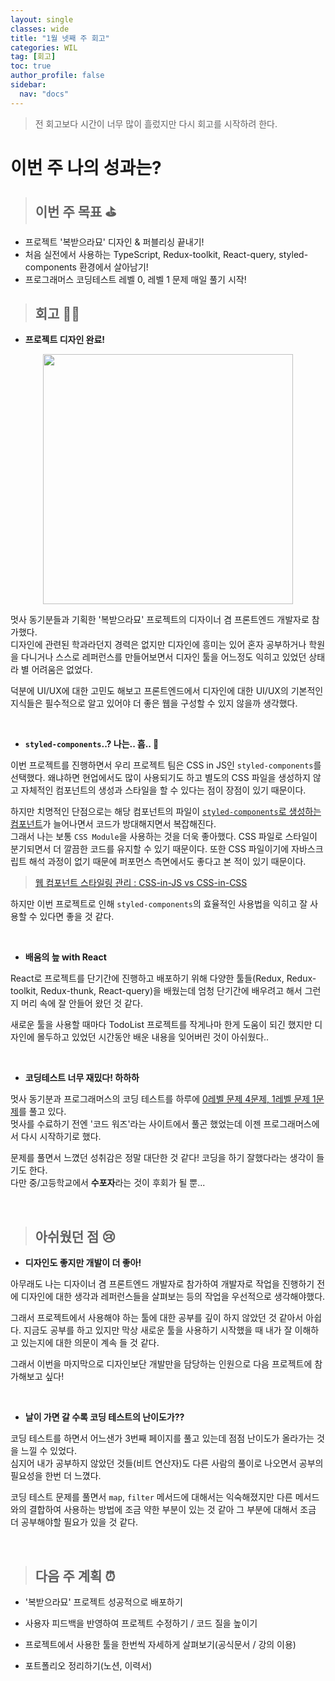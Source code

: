```yaml
---
layout: single
classes: wide
title: "1월 넷째 주 회고"
categories: WIL
tag: [회고]
toc: true
author_profile: false
sidebar:
  nav: "docs"
---
```


> 전 회고보다 시간이 너무 많이 흘렀지만 다시 회고를 시작하려 한다.

# 이번 주 나의 성과는?

> ## 이번 주 목표 ⛳️

- 프로젝트 '복받으라묘' 디자인 & 퍼블리싱 끝내기!
- 처음 실전에서 사용하는 TypeScript, Redux-toolkit, React-query, styled-components 환경에서 살아남기!
- 프로그래머스 코딩테스트 레벨 0, 레벨 1 문제 매일 풀기 시작!

> ## 회고 🧑‍💻

- **프로젝트 디자인 완료!**

<p align="center">
  <img width="400" src="https://user-images.githubusercontent.com/96808980/215037995-72af5b91-6234-4006-8bee-4c4e5d307328.png" alt="" />
</p>

멋사 동기분들과 기획한 '복받으라묘' 프로젝트의 디자이너 겸 프론트엔드 개발자로 참가했다.<br/>
디자인에 관련된 학과라던지 경력은 없지만 디자인에 흥미는 있어 혼자 공부하거나 학원을 다니거나 스스로 레퍼런스를 만들어보면서 디자인 툴을 어느정도 익히고 있었던 상태라 별 어려움은 없었다.

덕분에 UI/UX에 대한 고민도 해보고 프론트엔드에서 디자인에 대한 UI/UX의 기본적인 지식들은 필수적으로 알고 있어야 더 좋은 웹을 구성할 수 있지 않을까 생각했다.

<br/>

- **`styled-components`..? 나는.. 흠.. 🤔**

이번 프로젝트를 진행하면서 우리 프로젝트 팀은 CSS in JS인 `styled-components`를 선택했다. 왜냐하면 현업에서도 많이 사용되기도 하고 별도의 CSS 파일을 생성하지 않고 자체적인 컴포넌트의 생성과 스타일을 할 수 있다는 점이 장점이 있기 때문이다.

하지만 치명적인 단점으로는 해당 컴포넌트의 파일이 <u>`styled-components`로 생성하는 컴포넌트</u>가 늘어나면서 코드가 방대해지면서 복잡해진다. <br/>
그래서 나는 보통 `CSS Module`을 사용하는 것을 더욱 좋아했다. CSS 파일로 스타일이 분기되면서 더 깔끔한 코드를 유지할 수 있기 때문이다. 또한 CSS 파일이기에 자바스크립트 해석 과정이 없기 때문에 퍼포먼스 측면에서도 좋다고 본 적이 있기 때문이다.

> [웹 컴포넌트 스타일링 관리 : CSS-in-JS vs CSS-in-CSS](https://www.samsungsds.com/kr/insights/web_component.html)

하지만 이번 프로젝트로 인해 `styled-components`의 효율적인 사용법을 익히고 잘 사용할 수 있다면 좋을 것 같다.

<br/>

- **배움의 늪 with React**

React로 프로젝트를 단기간에 진행하고 배포하기 위해 다양한 툴들(Redux, Redux-toolkit, Redux-thunk, React-query)을 배웠는데 엄청 단기간에 배우려고 해서 그런지 머리 속에 잘 안들어 왔던 것 같다.

새로운 툴을 사용할 때마다 TodoList 프로젝트를 작게나마 한게 도움이 되긴 했지만 디자인에 몰두하고 있었던 시간동안 배운 내용을 잊어버린 것이 아쉬웠다..

<br/>

- **코딩테스트 너무 재밌다! 하하하**

멋사 동기분과 프로그래머스의 코딩 테스트를 하루에 <u>0레벨 문제 4문제, 1레벨 문제 1문제</u>를 풀고 있다.<br/>
멋사를 수료하기 전엔 '코드 워즈'라는 사이트에서 풀곤 했었는데 이젠 프로그래머스에서 다시 시작하기로 했다.

문제를 풀면서 느꼈던 성취감은 정말 대단한 것 같다! 코딩을 하기 잘했다라는 생각이 들기도 한다.<br/>
다만 중/고등학교에서 **수포자**라는 것이 후회가 될 뿐...

<br/>

> ## 아쉬웠던 점 😢

- **디자인도 좋지만 개발이 더 좋아!**

아무래도 나는 디자이너 겸 프론트엔드 개발자로 참가하여 개발자로 작업을 진행하기 전에 디자인에 대한 생각과 레퍼런스들을 살펴보는 등의 작업을 우선적으로 생각해야했다.

그래서 프로젝트에서 사용해야 하는 툴에 대한 공부를 깊이 하지 않았던 것 같아서 아쉽다. 지금도 공부를 하고 있지만 막상 새로운 툴을 사용하기 시작했을 때 내가 잘 이해하고 있는지에 대한 의문이 계속 들 것 같다.

그래서 이번을 마지막으로 디자인보단 개발만을 담당하는 인원으로 다음 프로젝트에 참가해보고 싶다!

<br/>

- **날이 가면 갈 수록 코딩 테스트의 난이도가??**

코딩 테스트를 하면서 어느샌가 3번째 페이지를 풀고 있는데 점점 난이도가 올라가는 것을 느낄 수 있었다. <br/>
심지어 내가 공부하지 않았던 것들(비트 연산자)도 다른 사람의 풀이로 나오면서 공부의 필요성을 한번 더 느꼈다.

코딩 테스트 문제를 풀면서 `map`, `filter` 메서드에 대해서는 익숙해졌지만 다른 메서드와의 결합하여 사용하는 방법에 조금 약한 부분이 있는 것 같아 그 부분에 대해서 조금 더 공부해야할 필요가 있을 것 같다.

<br/>

> ## 다음 주 계획 ⏰

- '복받으라묘' 프로젝트 성공적으로 배포하기

- 사용자 피드백을 반영하여 프로젝트 수정하기 / 코드 질을 높이기

- 프로젝트에서 사용한 툴을 한번씩 자세하게 살펴보기(공식문서 / 강의 이용)

- 포트폴리오 정리하기(노션, 이력서)
